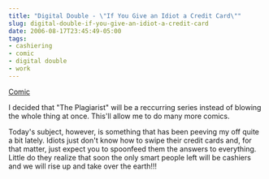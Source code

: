 ```yaml
---
title: "Digital Double - \"If You Give an Idiot a Credit Card\""
slug: digital-double-if-you-give-an-idiot-a-credit-card
date: 2006-08-17T23:45:49-05:00
tags:
- cashiering
- comic
- digital double
- work
---
```

[Comic](http://digitaldouble.smackjeeves.com/comics/54448/)

I decided that "The Plagiarist" will be a reccurring series instead of blowing the whole thing at once. This'll allow me to do many more comics.

Today's subject, however, is something that has been peeving my off quite a bit lately. Idiots just don't know how to swipe their credit cards and, for that matter, just expect you to spoonfeed them the answers to everything. Little do they realize that soon the only smart people left will be cashiers and we will rise up and take over the earth!!!
